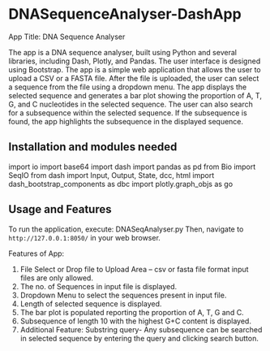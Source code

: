 ﻿# DNASequenceAnalyser-DashApp

App Title: DNA Sequence Analyser

The app is a DNA sequence analyser, built using Python and several libraries, including Dash, Plotly, and Pandas. The user interface is designed using Bootstrap. The app is a simple web application that allows the user to upload a CSV or a FASTA file. After the file is uploaded, the user can select a sequence from the file using a dropdown menu. The app displays the selected sequence and generates a bar plot showing the proportion of A, T, G, and C nucleotides in the selected sequence. The user can also search for a subsequence within the selected sequence. If the subsequence is found, the app highlights the subsequence in the displayed sequence.
## Installation and modules needed

import io
import base64
import dash
import pandas as pd
from Bio import SeqIO
from dash import Input, Output, State, dcc, html
import dash_bootstrap_components as dbc
import plotly.graph_objs as go

## Usage and Features

To run the application, execute:
DNASeqAnalyser.py
Then, navigate to ` http://127.0.0.1:8050/ ` in your web browser.

Features of App:
1.	File Select or Drop file to Upload Area – csv or fasta file format input files are only allowed.
2.	The no. of Sequences in input file is displayed.
3.	Dropdown Menu to select the sequences present in input file.
4.	Length of selected sequence is displayed.
5.	The bar plot is populated reporting the proportion of A, T, G and C.
6.	Subsequence of length 10 with the highest G+C content is displayed.
7.	Additional Feature: Substring query- Any subsequence can be searched in selected sequence by entering the query and clicking search button.
 
